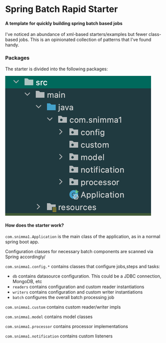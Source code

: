 # Spring Batch Rapid Starter

#### A template for quickly building spring batch based jobs

I've noticed an abundance of xml-based starters/examples but fewer class-based jobs. 
This is an opinionated collection of patterns that I've found handy.

### Packages

The starter is divided into the following packages:


![packages](./packages.png)


#### How does the starter work?

`com.snimma1.Application` is the main class of the application, as in a normal spring boot app.

Configuration classes for necessary batch components are scanned via Spring accordingly/

`com.snimma1.config.*` contains classes that configure jobs,steps and tasks:

* `db` contains datasource configuration. This could be a JDBC connection, MongoDB, etc
* `readers` contains configuration and custom reader instantiations 
* `writers` contains configuration and custom writer instantiations
* `batch` configures the overall batch processing job

`com.snimma1.custom` contains custom reader/writer impls

`com.snimma1.model` contains model classes

`com.snimma1.processor` contains processor implementations

`com.snimma1.notification` contains custom listeners

